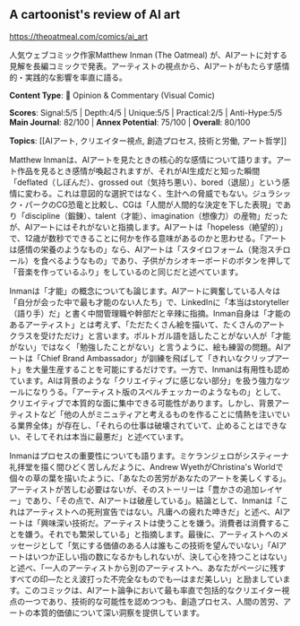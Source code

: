 ## A cartoonist's review of AI art

https://theoatmeal.com/comics/ai_art

人気ウェブコミック作家Matthew Inman (The Oatmeal) が、AIアートに対する見解を長編コミックで発表。アーティストの視点から、AIアートがもたらす感情的・実践的な影響を率直に語る。

**Content Type**: 💭 Opinion & Commentary (Visual Comic)

**Scores**: Signal:5/5 | Depth:4/5 | Unique:5/5 | Practical:2/5 | Anti-Hype:5/5
**Main Journal**: 82/100 | **Annex Potential**: 75/100 | **Overall**: 80/100

**Topics**: [[AIアート, クリエイター視点, 創造プロセス, 技術と労働, アート哲学]]

Matthew Inmanは、AIアートを見たときの核心的な感情について語ります。アート作品を見るとき感情が喚起されますが、それがAI生成だと知った瞬間「deflated（しぼんだ）、grossed out（気持ち悪い）、bored（退屈）」という感情に変わる。これは意図的な選択ではなく、生計への脅威でもない。ジュラシック・パークのCG恐竜と比較し、CGは「人間が人間的な決定を下した表現」であり「discipline（鍛錬）、talent（才能）、imagination（想像力）の産物」だったが、AIアートにはそれがないと指摘します。AIアートは「hopeless（絶望的）」で、12歳が数秒でできることに何かを作る意味があるのかと思わせる。「アートは感情の栄養のようなもの」なら、AIアートは「スタイロフォーム（発泡スチロール）を食べるようなもの」であり、子供がカシオキーボードのボタンを押して「音楽を作っているふり」をしているのと同じだと述べています。

Inmanは「才能」の概念についても論じます。AIアートに興奮している人々は「自分が会った中で最も才能のない人たち」で、LinkedInに「本当はstoryteller（語り手）だ」と書く中間管理職や幹部だと辛辣に指摘。Inman自身は「才能のあるアーティスト」とは考えず、「ただたくさん絵を描いて、たくさんのアートクラスを受けただけ」と言います。ポルトガル語を話したことがない人が「才能がない」ではなく「勉強したことがない」と言うように、絵も練習の問題。AIアートは「Chief Brand Ambassador」が訓練を飛ばして「きれいなクリップアート」を大量生産することを可能にするだけです。一方で、Inmanは有用性も認めています。AIは背景のような「クリエイティブに感じない部分」を扱う強力なツールになりうる。「アーティスト版のスペルチェッカーのようなもの」として、クリエイティブで本質的な面に集中できる可能性があります。しかし、背景アーティストなど「他の人がミニュティアと考えるものを作ることに情熱を注いでいる業界全体」が存在し、「それらの仕事は破壊されていて、止めることはできない、そしてそれは本当に最悪だ」と述べています。

Inmanはプロセスの重要性についても語ります。ミケランジェロがシスティーナ礼拝堂を描く間ひどく苦しんだように、Andrew WyethがChristina's Worldで個々の草の葉を描いたように、「あなたの苦労があなたのアートを美しくする」。アーティストが苦しむ必要はないが、そのストーリーは「豊かさの追加レイヤー」であり、「その点で、AIアートは破産している」。結論として、Inmanは「これはアーティストへの死刑宣告ではない。凡庸への疲れた呻きだ」と述べ、AIアートは「興味深い技術だ。アーティストは使うことを嫌う。消費者は消費することを嫌う。それでも繁栄している」と指摘します。最後に、アーティストへのメッセージとして「気にする価値のある人は誰もこの技術を望んでいない」「AIアートはいつか正しい指の数になるかもしれないが、決して心を持つことはない」と述べ、「一人のアーティストから別のアーティストへ、あなたがページに残すすべての印—たとえ波打った不完全なものでも—はまだ美しい」と励ましています。このコミックは、AIアート論争において最も率直で包括的なクリエイター視点の一つであり、技術的な可能性を認めつつも、創造プロセス、人間の苦労、アートの本質的価値について深い洞察を提供しています。